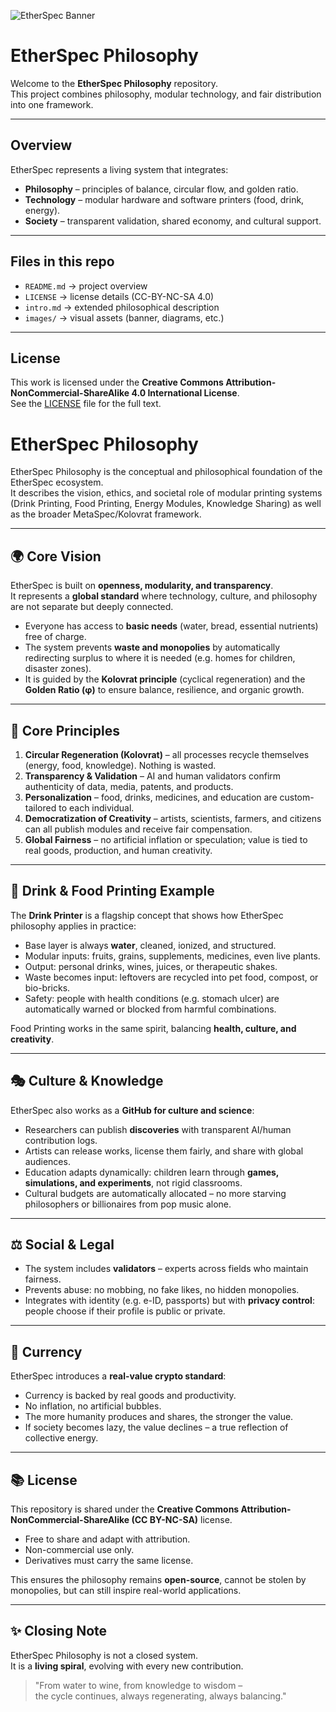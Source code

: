 ![EtherSpec Banner](images/banner.png)

# EtherSpec Philosophy

Welcome to the **EtherSpec Philosophy** repository.  
This project combines philosophy, modular technology, and fair distribution into one framework.

---

## Overview
EtherSpec represents a living system that integrates:
- **Philosophy** – principles of balance, circular flow, and golden ratio.  
- **Technology** – modular hardware and software printers (food, drink, energy).  
- **Society** – transparent validation, shared economy, and cultural support.  

---

## Files in this repo
- `README.md` → project overview  
- `LICENSE` → license details (CC-BY-NC-SA 4.0)  
- `intro.md` → extended philosophical description  
- `images/` → visual assets (banner, diagrams, etc.)  

---

## License
This work is licensed under the **Creative Commons Attribution-NonCommercial-ShareAlike 4.0 International License**.  
See the [LICENSE](LICENSE) file for the full text.



# EtherSpec Philosophy

EtherSpec Philosophy is the conceptual and philosophical foundation of the EtherSpec ecosystem.  
It describes the vision, ethics, and societal role of modular printing systems (Drink Printing, Food Printing, Energy Modules, Knowledge Sharing) as well as the broader MetaSpec/Kolovrat framework.

---

## 🌍 Core Vision

EtherSpec is built on **openness, modularity, and transparency**.  
It represents a **global standard** where technology, culture, and philosophy are not separate but deeply connected.  

- Everyone has access to **basic needs** (water, bread, essential nutrients) free of charge.  
- The system prevents **waste and monopolies** by automatically redirecting surplus to where it is needed (e.g. homes for children, disaster zones).  
- It is guided by the **Kolovrat principle** (cyclical regeneration) and the **Golden Ratio (φ)** to ensure balance, resilience, and organic growth.  

---

## 🔑 Core Principles

1. **Circular Regeneration (Kolovrat)** – all processes recycle themselves (energy, food, knowledge). Nothing is wasted.  
2. **Transparency & Validation** – AI and human validators confirm authenticity of data, media, patents, and products.  
3. **Personalization** – food, drinks, medicines, and education are custom-tailored to each individual.  
4. **Democratization of Creativity** – artists, scientists, farmers, and citizens can all publish modules and receive fair compensation.  
5. **Global Fairness** – no artificial inflation or speculation; value is tied to real goods, production, and human creativity.  

---

## 🥂 Drink & Food Printing Example

The **Drink Printer** is a flagship concept that shows how EtherSpec philosophy applies in practice:  

- Base layer is always **water**, cleaned, ionized, and structured.  
- Modular inputs: fruits, grains, supplements, medicines, even live plants.  
- Output: personal drinks, wines, juices, or therapeutic shakes.  
- Waste becomes input: leftovers are recycled into pet food, compost, or bio-bricks.  
- Safety: people with health conditions (e.g. stomach ulcer) are automatically warned or blocked from harmful combinations.  

Food Printing works in the same spirit, balancing **health, culture, and creativity**.  

---

## 🎭 Culture & Knowledge

EtherSpec also works as a **GitHub for culture and science**:  

- Researchers can publish **discoveries** with transparent AI/human contribution logs.  
- Artists can release works, license them fairly, and share with global audiences.  
- Education adapts dynamically: children learn through **games, simulations, and experiments**, not rigid classrooms.  
- Cultural budgets are automatically allocated – no more starving philosophers or billionaires from pop music alone.  

---

## ⚖️ Social & Legal

- The system includes **validators** – experts across fields who maintain fairness.  
- Prevents abuse: no mobbing, no fake likes, no hidden monopolies.  
- Integrates with identity (e.g. e-ID, passports) but with **privacy control**: people choose if their profile is public or private.  

---

## 💱 Currency

EtherSpec introduces a **real-value crypto standard**:  

- Currency is backed by real goods and productivity.  
- No inflation, no artificial bubbles.  
- The more humanity produces and shares, the stronger the value.  
- If society becomes lazy, the value declines – a true reflection of collective energy.  

---

## 📚 License

This repository is shared under the **Creative Commons Attribution-NonCommercial-ShareAlike (CC BY-NC-SA)** license.  
- Free to share and adapt with attribution.  
- Non-commercial use only.  
- Derivatives must carry the same license.  

This ensures the philosophy remains **open-source**, cannot be stolen by monopolies, but can still inspire real-world applications.  

---

## ✨ Closing Note

EtherSpec Philosophy is not a closed system.  
It is a **living spiral**, evolving with every new contribution.  

> "From water to wine, from knowledge to wisdom –  
> the cycle continues, always regenerating, always balancing."
